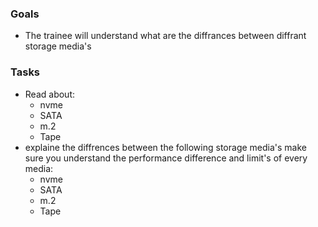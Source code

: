 ### Goals
- The trainee will understand what are the diffrances between diffrant storage media's

### Tasks
- Read about:
  - nvme
  - SATA
  - m.2
  - Tape
- explaine the diffrences between the following storage media's make sure you understand the performance difference and limit's of every media:
  - nvme
  - SATA
  - m.2
  - Tape

